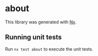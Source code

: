 # about

This library was generated with [Nx](https://nx.dev).

## Running unit tests

Run `nx test about` to execute the unit tests.
